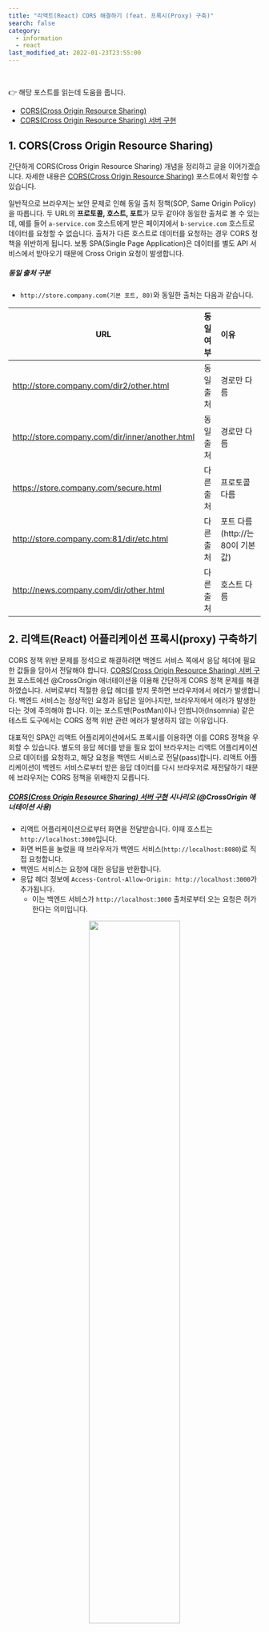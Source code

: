 ```yaml
---
title: "리액트(React) CORS 해결하기 (feat. 프록시(Proxy) 구축)" 
search: false
category:
  - information
  - react
last_modified_at: 2022-01-23T23:55:00
---
```


<br>

👉 해당 포스트를 읽는데 도움을 줍니다.
- [CORS(Cross Origin Resource Sharing)][cors-link] 
- [CORS(Cross Origin Resource Sharing) 서버 구현][cors-server-example-link]

## 1. CORS(Cross Origin Resource Sharing)

간단하게 CORS(Cross Origin Resource Sharing) 개념을 정리하고 글을 이어가겠습니다. 
자세한 내용은 [CORS(Cross Origin Resource Sharing)][cors-link] 포스트에서 확인할 수 있습니다. 

일반적으로 브라우저는 보안 문제로 인해 동일 출처 정책(SOP, Same Origin Policy)을 따릅니다. 
두 URL의 **프로토콜, 호스트, 포트**가 모두 같아야 동일한 출처로 볼 수 있는데, 
예를 들어 `a-service.com` 호스트에게 받은 페이지에서 `b-service.com` 호스트로 데이터를 요청할 수 없습니다. 
출처가 다른 호스트로 데이터를 요청하는 경우 CORS 정책을 위반하게 됩니다. 
보통 SPA(Single Page Application)은 데이터를 별도 API 서비스에서 받아오기 때문에 Cross Origin 요청이 발생합니다. 

##### 동일 출처 구분
- `http://store.company.com(기본 포트, 80)`와 동일한 출처는 다음과 같습니다.

| URL | 동일 여부 | 이유 |
|---|:---:|:---|
| http://store.company.com/dir2/other.html | 동일 출처 | 경로만 다름 |
| http://store.company.com/dir/inner/another.html | 동일 출처 | 경로만 다름 |
| https://store.company.com/secure.html | 다른 출처 | 프로토콜 다름 |
| http://store.company.com:81/dir/etc.html | 다른 출처 | 포트 다름 (http://는 80이 기본값) |
| http://news.company.com/dir/other.html | 다른 출처 | 호스트 다름 |

## 2. 리액트(React) 어플리케이션 프록시(proxy) 구축하기

CORS 정책 위반 문제를 정석으로 해결하려면 백엔드 서비스 쪽에서 응답 헤더에 필요한 값들을 담아서 전달해야 합니다. 
[CORS(Cross Origin Resource Sharing) 서버 구현][cors-server-example-link] 포스트에선 @CrossOrigin 애너테이션을 이용해 간단하게 CORS 정책 문제를 해결하였습니다. 
서버로부터 적절한 응답 헤더를 받지 못하면 브라우저에서 에러가 발생합니다. 
백엔드 서비스는 정상적인 요청과 응답은 일어나지만, 브라우저에서 에러가 발생한다는 것에 주의해야 합니다. 
이는 포스트맨(PostMan)이나 인썸니아(Insomnia) 같은 테스트 도구에서는 CORS 정책 위반 관련 에러가 발생하지 않는 이유입니다. 

대표적인 SPA인 리액트 어플리케이션에서도 프록시를 이용하면 이를 CORS 정책을 우회할 수 있습니다. 
별도의 응답 헤더를 받을 필요 없이 브라우저는 리액트 어플리케이션으로 데이터를 요청하고, 해당 요청을 백엔드 서비스로 전달(pass)합니다. 
리액트 어플리케이션이 백엔드 서비스로부터 받은 응답 데이터를 다시 브라우저로 재전달하기 때문에 브라우저는 CORS 정책을 위배한지 모릅니다. 

##### [CORS(Cross Origin Resource Sharing) 서버 구현][cors-server-example-link] 시나리오 (@CrossOrigin 애너테이션 사용)
- 리액트 어플리케이션으로부터 화면을 전달받습니다. 이때 호스트는 `http://localhost:3000`입니다. 
- 화면 버튼을 눌렀을 때 브라우저가 백엔드 서비스(`http://localhost:8080`)로 직접 요청합니다. 
- 백엔드 서비스는 요청에 대한 응답을 반환합니다.
- 응답 헤더 정보에 `Access-Control-Allow-Origin: http://localhost:3000`가 추가됩니다.
    - 이는 백엔드 서비스가 `http://localhost:3000` 출처로부터 오는 요청은 허가한다는 의미입니다.

<p align="center"><img src="/images/react-proxy-1.JPG" width="60%"></p>

##### 리액트 어플리케이션 프록시 구축
- 리액트 어플리케이션으로부터 화면을 전달받습니다. 이때 호스트는 `http://localhost:3000`입니다. 
- 화면 버튼을 눌렀을 때 브라우저는 리액트 어플리케이션에게 요청합니다. 
- 리액트 어플리케이션에 구축된 프록시를 통해 백엔드 서비스(`http://localhost:8080`)를 호출합니다. 
- 백엔드 서비스는 요청에 대한 응답을 반환합니다.
- 리액트 어플리케이션은 이를 다시 브라우저에게 전달합니다.

<p align="center"><img src="/images/react-proxy-2.JPG" width="60%"></p>

## 3. 테스트 코드

### 3.1. 리액트 어플리케이션 - App.js
- `axios` 모듈에서 사용한 `URI`가 상대 경로인지 절대 경로인지 확인합니다. 
- non cors header 버튼 - `localhost:8080` 서버로 직접 요청하고, CORS 관련 응답 헤더 정보를 받지 못합니다.
- cors header 버튼 - `localhost:8080` 서버로 직접 요청하고, CORS 관련 응답 헤더 정보를 받습니다.
- nonProxy 버튼 - `localhost:3000` 리액트 어플리케이션으로 요청하고, 경로에 따른 프록시 설정을 하지 않습니다. 
- proxy 버튼 - `localhost:3000` 리액트 어플리케이션으로 요청하고, 경로에 따른 프록시 설정을 수행합니다. 

```react
import './App.css';
import {useState} from "react";
import axios from "axios";

function App() {

    const [message, setMessage] = useState('');

    const responseHandler = ({data}) => {
        setMessage(data);
        return data;
    };

    const errorHandler = ({message}) => {
        setMessage(message);
        return message;
    };

    const onNonCorsHeaderHandler = () => {
        axios.get('http://localhost:8080/not-cors')
            .then(responseHandler)
            .catch(errorHandler);
    };

    const onCorsHeaderHandler = () => {
        axios.get('http://localhost:8080/cors').then(responseHandler);
    };

    const onNonProxyHandler = () => {
        axios.get('/not-proxy')
            .then(responseHandler)
            .catch(errorHandler);
    };

    const onProxyHandler = () => {
        axios.get('/proxy').then(responseHandler);
    };

    return (
        <div className="App">
            <p>
                {message}
            </p>
            <div>
                <button onClick={onNonCorsHeaderHandler}>non cors header</button>
                <button onClick={onCorsHeaderHandler}>cors header</button>
                <button onClick={onNonProxyHandler}>nonProxy</button>
                <button onClick={onProxyHandler}>proxy</button>
            </div>
        </div>
    );
}

export default App;
```

### 3.2. 스프링 백엔드 서비스 - CorsController 클래스
다음과 같은 코드를 통해 요청과 응답 정보를 확인하겠습니다. 

```java
package blog.in.action.controller;

import org.springframework.web.bind.annotation.CrossOrigin;
import org.springframework.web.bind.annotation.GetMapping;
import org.springframework.web.bind.annotation.RestController;

@RestController
public class CorsController {

    @GetMapping(value = {"", "/"})
    public String index() {
        System.out.println("index");
        return "index";
    }

    @GetMapping(value = "/not-cors")
    public String notCors() {
        System.out.println("not-cors");
        return "notCors";
    }

    @CrossOrigin("http://localhost:3000")
    @GetMapping(value = "/cors")
    public String cors() {
        System.out.println("cors");
        return "cors";
    }

    @GetMapping(value = "/not-proxy")
    public String notProxy() {
        System.out.println("not-proxy");
        return "notProxy";
    }

    @GetMapping(value = "/proxy")
    public String proxy() {
        System.out.println("proxy");
        return "proxy";
    }
}
```

## 4. package.json 파일을 이용한 프록시 설정

CRA(create-react-app)을 이용해 리액트 어플리케이션을 만드는 경우 `react-scripts`을 사용하게 됩니다. 
`react-scripts`을 이용하면 `package.json` 파일에 `proxy` 옵션을 추가하여 쉽게 프록시를 구축할 수 있습니다. 
다만, 주의사항으로 `0.2.3` 버전 이상일 경우에 가능한 것으로 보입니다.

> Proxying API Requests in Development<br>
> Note: this feature is available with react-scripts@0.2.3 and higher.

##### package.json 파일 - proxy 옵션 추가

```json
{
  "name": "front-end",
  "version": "0.1.0",
  "private": true,
  "dependencies": {
    "@testing-library/jest-dom": "^5.16.1",
    "@testing-library/react": "^12.1.2",
    "@testing-library/user-event": "^13.5.0",
    "axios": "^0.25.0",
    "http-proxy-middleware": "^2.0.1",
    "react": "^17.0.2",
    "react-dom": "^17.0.2",
    "react-scripts": "5.0.0",
    "web-vitals": "^2.1.4"
  },
  "scripts": {
    "start": "react-scripts start",
    "build": "react-scripts build",
    "test": "react-scripts test",
    "eject": "react-scripts eject"
  },
  "eslintConfig": {
    "extends": [
      "react-app",
      "react-app/jest"
    ]
  },
  "browserslist": {
    "production": [
      ">0.2%",
      "not dead",
      "not op_mini all"
    ],
    "development": [
      "last 1 chrome version",
      "last 1 firefox version",
      "last 1 safari version"
    ]
  },
  "proxy": "http://localhost:8080"
}
```

##### 테스트 결과
- non cors header 버튼
    - `localhost:8080` 서버로 직접 요청합니다.
    - CORS 정책 위반에 대한 에러 메세지가 출력됩니다.
    - `axios` 모듈의 `catch` 부분에서 에러 메세지를 화면에 출력합니다. 
- cors header 버튼 
    - `localhost:8080` 서버로 직접 요청합니다.
    - 서버로부터 전달받은 데이터를 정상적으로 화면에 출력합니다.
- nonProxy 버튼 
    - `localhost:3000` 리액트 어플리케이션으로 요청합니다.
    - 특정 경로에 해당되는 프록시 설정을 하지 않았지만, 백엔드 서비스로 요청이 전달됩니다.
    - 서버로부터 전달받은 데이터를 정상적으로 화면에 출력합니다.
- proxy 버튼 
    - `localhost:3000` 리액트 어플리케이션으로 요청합니다.
    - 특정 경로에 해당되는 프록시 설정을 하지 않았지만, 백엔드 서비스로 요청이 전달됩니다.
    - 서버로부터 전달받은 데이터를 정상적으로 화면에 출력합니다.

<p align="center"><img src="/images/react-proxy-3.gif" width="100%"></p>

## 4. http-proxy-middleware 모듈 사용하기

`package.json` 파일에 proxy 옵션을 추가하는 방법은 프록시 설정이 전역적으로 적용되는 것처럼 보입니다. 
이를 조금 더 유연하게 사용하고 싶은 경우 `http-proxy-middleware` 모듈을 사용합니다. 

> Proxying API Requests in Development<br>
> If the proxy option is not flexible enough for you, alternatively you can:
> - Configure the proxy yourself (this option is using http-proxy-middleware.)
> - Enable CORS on your server (here’s how to do it for Express).
> - Use environment variables to inject the right server host and port into your app.

### 4.1. http-proxy-middleware 설치

```
% npm install http-proxy-middleware
```

### 4.2. setupProxy.js 파일 생성
- `/src` 폴더에 `setupProxy.js` 파일을 생성합니다.
- API 요청 경로에 `/proxy`가 존재하는 경우 `http://localhost:8080` 호스트로 요청을 전달합니다.

```javascript
const {createProxyMiddleware} = require('http-proxy-middleware')

module.exports = app => {
    app.use('/proxy',
        createProxyMiddleware(
            {
                target: 'http://localhost:8080',
                changeOrigin: true,
            }
        )
    )
}
```

##### 테스트 결과
- non cors header 버튼
    - `localhost:8080` 서버로 직접 요청합니다.
    - CORS 정책 위반에 대한 에러 메세지가 출력됩니다.
    - `axios` 모듈의 `catch` 부분에서 에러 메세지를 화면에 출력합니다. 
- cors header 버튼 
    - `localhost:8080` 서버로 직접 요청합니다.
    - 서버로부터 전달받은 데이터를 정상적으로 화면에 출력합니다.
- nonProxy 버튼 
    - `localhost:3000` 리액트 어플리케이션으로 요청합니다.
    - `/not-proxy` 경로에 해당하는 프록시 설정이 존재하지 않습니다.
    - `localhost:3000` 호스트에는 `/not-proxy` 요청을 받아줄 경로가 없으므로 404 NOT FOUND 에러가 발생합니다.
- proxy 버튼 
    - `localhost:3000` 리액트 어플리케이션으로 요청합니다.
    - `/proxy` 경로에 해당하는 프록시 설정이 존재합니다.
    - `http://localhost:8080` 호스트 서버로부터 전달받은 데이터를 정상적으로 화면에 출력합니다.

<p align="center"><img src="/images/react-proxy-4.gif" width="100%"></p>

## CLOSING

프록시는 개발 환경에서만 적용 가능한 것으로 확인됩니다. 
필요하다면 `nginx.conf` 설정을 통해 특정 `location`은 다른 서비스로 라우팅이 가능한 것으로 알고 있습니다. 
기회가 된다면 관련된 내용을 추후에 포스트하겠습니다.  

특이한 사항으로 `http-proxy-middleware` 모듈을 사용할 때 API 경로를 루트(root)로 설정하는 경우 화면 로딩과 동시에 백엔드 서비스로 요청을 라우팅합니다. 
`http-proxy-middleware` 경로 규칙을 `/`로 설정하는 경우 리액트 어플리케이션 루트 화면 로딩과 동시에 백엔드 서비스로 요청을 전달합니다. 
`pacakge.json` 파일에서 `proxy` 옵션을 주는 것과 다르게 동작합니다. 

자세히 설명하면 다음과 같습니다. 
- `http-proxy-middleware` 경로 규칙을 `/`인 경우
    - `http://localhost:3000` 화면 접속시 리액트 어플리케이션은 `http://localhost:8080` 으로 요청을 전달합니다.
    - `http://localhost:3000` 화면에는 백엔드 서비스에서 보낸 응답은 "index" 문자열이 출력됩니다.
- `pacakge.json` 파일에서 `proxy` 옵션이 `http://localhost:8080`인 경우
    - `http://localhost:3000` 화면 접속시 리액트 어플리케이션의 index.html 파일이 반환됩니다.
    - 별도 백엔드 서비스로 라우팅되지 않습니다.

관련 내용은 `Stack Overflow`에 문의하였으며 자세한 내용이 궁금하신 분은 아래 링크에서 확인하실 수 있습니다.
- [What is different between using package.json and usign http-proxy-middleware module to create proxy?][stackoverflow-proxy-link]

#### TEST CODE REPOSITORY
- <https://github.com/Junhyunny/blog-in-action/tree/master/2022-01-23-react-proxy>

#### REFERENCE
- <https://github.com/chimurai/http-proxy-middleware>
- <https://create-react-app.dev/docs/proxying-api-requests-in-development/>
- <https://evan-moon.github.io/2020/05/21/about-cors/>
- [React 개발환경에서의 CORS를 위한 proxy 설정][react-dev-cors-link]

[cors-link]: https://junhyunny.github.io/information/cors/
[cors-server-example-link]: https://junhyunny.github.io/spring-boot/vue.js/cors-example/

[react-dev-cors-link]: https://velog.io/@tw4204/React-%EA%B0%9C%EB%B0%9C%ED%99%98%EA%B2%BD%EC%97%90%EC%84%9C%EC%9D%98-CORS%EB%A5%BC-%EC%9C%84%ED%95%9C-proxy-%EC%84%A4%EC%A0%95

[stackoverflow-proxy-link]: https://stackoverflow.com/questions/70824183/what-is-different-between-using-package-json-and-usign-http-proxy-middleware-mod
